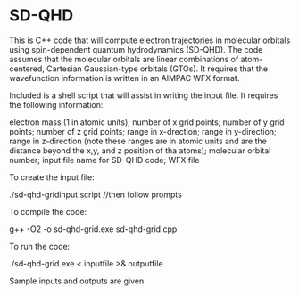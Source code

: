 # SD-QHD
This is C++ code that will compute electron trajectories in molecular orbitals using spin-dependent quantum hydrodynamics (SD-QHD). The code assumes that the molecular orbitals are linear combinations of atom-centered, Cartesian Gaussian-type orbitals (GTOs). It requires that the wavefunction information is written in an AIMPAC WFX format.

Included is a shell script that will assist in writing the input file. It requires the following information:

electron mass (1 in atomic units); number of x grid points; number of y grid points; number of z grid points; range in x-drection; range in y-direction; range in z-direction (note these ranges are in atomic units and are the distance beyond the x,y, and z position of tha atoms); molecular orbital number; input file name for SD-QHD code; WFX file

To create the input file:

./sd-qhd-gridinput.script //then follow prompts

To compile the code:

g++ -O2 -o sd-qhd-grid.exe sd-qhd-grid.cpp

To run the code:

./sd-qhd-grid.exe < inputfile >& outputfile

Sample inputs and outputs are given
